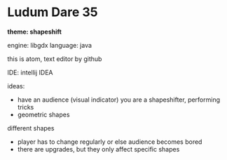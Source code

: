 # Ludum Dare 35

**theme: shapeshift**

engine: libgdx
language: java

this is atom, text editor by github

IDE: intellij IDEA

ideas:
- have an audience (visual indicator)
you are a shapeshifter, performing tricks
- geometric shapes

different shapes
- player has to change regularly or else audience becomes bored
- there are upgrades, but they only affect specific shapes
